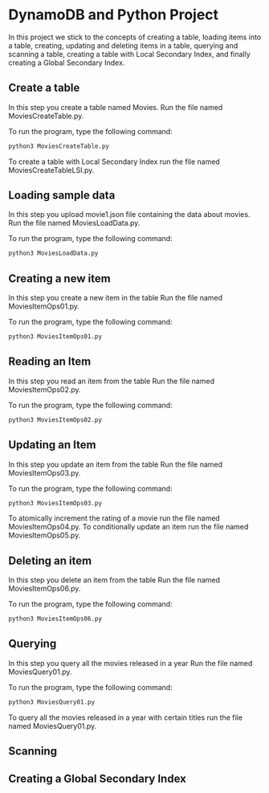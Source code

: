 # DynamoDB and Python Project 
In this project we stick to the concepts of creating a table, loading items into a table, creating, updating and deleting items in a table, querying and scanning a table, creating a table with Local Secondary Index, and finally creating a Global Secondary Index.

## Create a table 
In this step you create a table named Movies.
Run the file named MoviesCreateTable.py.

To run the program, type the following command:
```bash
python3 MoviesCreateTable.py
```
To create a table with Local Secondary Index run the file named MoviesCreateTableLSI.py.

## Loading sample data
In this step you upload movie1.json file containing the data about movies.
Run the file named MoviesLoadData.py.

To run the program, type the following command:
```bash
python3 MoviesLoadData.py
```

## Creating a new item
In this step you create a new item in the table
Run the file named MoviesItemOps01.py.

To run the program, type the following command:
```bash
python3 MoviesItemOps01.py
```

## Reading an Item
In this step you read an item from the table
Run the file named MoviesItemOps02.py.

To run the program, type the following command:
```bash
python3 MoviesItemOps02.py
```

## Updating an Item
In this step you update an item from the table
Run the file named MoviesItemOps03.py.

To run the program, type the following command:
```bash
python3 MoviesItemOps03.py
```
To atomically increment the rating of a movie run the file named MoviesItemOps04.py.
To conditionally update an item run the file named MoviesItemOps05.py.

## Deleting an item
In this step you delete an item from the table
Run the file named MoviesItemOps06.py.

To run the program, type the following command:
```bash
python3 MoviesItemOps06.py
```

## Querying
In this step you query all the movies released in a year
Run the file named MoviesQuery01.py.

To run the program, type the following command:
```bash
python3 MoviesQuery01.py
```
To query all the movies released in a year with certain titles run the file named MoviesQuery01.py.

## Scanning
## Creating a Global Secondary Index
